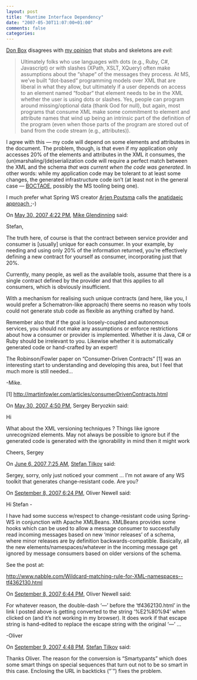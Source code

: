 ```yaml
---
layout: post
title: "Runtime Interface Dependency"
date: "2007-05-30T11:07:00+01:00"
comments: false
categories: 
---
```


<p><a href="http://pluralsight.com/blogs/dbox/archive/2007/05/29/47544.aspx">Don Box</a> disagrees with <a href="/blog/st/2007/05/28/does_rest_need_a_service_description_language.html#c82878">my opinion</a> that stubs and skeletons are <em>evil</em>:</p>

<blockquote>
<p>Ultimately folks who use languages with dots (e.g., Ruby, C#, Javascript) or with slashes (XPath, XSLT, XQuery) often make assumptions about the &#8220;shape&#8220; of the messages they process. At MS, we&#8217;ve built &#8220;dot-based&#8220; programming models over XML that are liberal in what they allow, but ultimately if a user depends on access to an element named &#8220;foobar&#8220; that element needs to be in the XML whether the user is using dots or slashes. Yes, people can program around missing/optional data (thank God for null), but again, most programs that consume XML make some commitment to element and attribute names that wind up being an intrinsic part of the definition of the program (even when those parts of the program are stored out of band from the code stream (e.g., attributes)). </p>
</blockquote>

<p>I agree with this &#8212; my code will depend on some elements and attributes in the document. The problem, though, is that even if my application only accesses 20% of the elements and attributes in the XML it consumes, the (un)marshaling/(de)serialization code will require a perfect match between the XML and the schema <em>that was current when the code was generated</em>. In other words: while my application code may be tolerant to at least some changes, the generated infrastructure code isn&#8217;t (at least not in the general case &#8212; <a href="http://www.urbandictionary.com/define.php?term=boctaoe">BOCTAOE</a>, possibly the MS tooling being one).</p>

<p>I much prefer what Spring WS creator <a href="http://blog.springframework.com/arjen/">Arjen Poutsma</a> calls the <a href="http://blog.springframework.com/arjen/archives/2007/03/27/ws-duck-typing/">anatidaeic approach </a> ;-)</p>

<section class="comments">



<div class="comment" id="comment-1334">
On <a href="#comment-1334" title="Permalink to this comment">May 30, 2007  4:22 PM</a>, <a href="http://www.dulciana.com" title="http://www.dulciana.com" rel="nofollow">Mike Glendinning</a>
said:
<p>Stefan,</p>

<p>The truth here, of course is that the contract between service provider and consumer is [usually] unique for each consumer. In your example, by needing and using only 20% of the information returned, you&#8217;re effectively defining a new contract for yourself as consumer, incorporating just that 20%.</p>

<p>Currently, many people, as well as the available tools, assume that there is a single contract defined by the provider and that this applies to all consumers, which is obviously insufficient.</p>

<p>With a mechanism for realising such unique contracts (and here, like you, I would prefer a Schematron-like approach) there seems no reason why tools could not generate stub code as flexible as anything crafted by hand.</p>

<p>Remember also that if the goal is loosely-coupled and autonomous services, you should not make any assumptions or enforce restrictions about how a consumer or provider is implemented. Whether it is Java, C# or Ruby should be irrelevant to you. Likewise whether it is automatically generated code or hand-crafted by an expert!</p>

<p>The Robinson/Fowler paper on &#8220;Consumer-Driven Contracts&#8221; [1] was an interesting start to understanding and developing this area, but I feel that much more is still needed&#8230;</p>

<p>-Mike.</p>

<p>[1] <a href="http://martinfowler.com/articles/consumerDrivenContracts.html" rel="nofollow" /><a href="http://martinfowler.com/articles/consumerDrivenContracts.html" rel="nofollow">http://martinfowler.com/articles/consumerDrivenContracts.html</a></p>


<div class="comment" id="comment-1335">
On <a href="#comment-1335" title="Permalink to this comment">May 30, 2007  4:50 PM</a>, Sergey Beryozkin
said:
<p>Hi</p>

<p>What about the XML versioning techniques ? Things like ignore unrecognized elements. May not always be possible to ignore but if the generated code is generated with the ignorability in mind then it might work</p>

<p>Cheers, Sergey</p>


<div class="comment" id="comment-1336">
On <a href="#comment-1336" title="Permalink to this comment">June  6, 2007  7:25 AM</a>, <a href="/en/staff/st/">Stefan Tilkov</a>
said:
<p>Sergey, sorry, only just noticed your comment &#8230; I&#8217;m not aware of any WS toolkit that generates change-resistant code. Are you?</p>


<div class="comment" id="comment-1337">
On <a href="#comment-1337" title="Permalink to this comment">September  8, 2007  6:24 PM</a>, Oliver Newell
said:
<p>Hi Stefan -</p>

<p>I have had some success w/respect to change-resistant code using Spring-WS in conjunction with Apache XMLBeans. XMLBeans provides some hooks which can be used to allow a message consumer to successfully read incoming messages based on new &#8216;minor releases&#8217; of a schema, where minor releases are by definition backwards-compatible. Basically, all the new elements/namespaces/whatever in the incoming message get ignored by message consumers based on older versions of the schema.</p>

<p>See the post at:</p>

<p><a href="http://www.nabble.com/Wildcard-matching-rule-for-XML-namespaces--tf4362130.html" rel="nofollow">http://www.nabble.com/Wildcard-matching-rule-for-XML-namespaces--tf4362130.html</a></p>


<div class="comment" id="comment-1338">
On <a href="#comment-1338" title="Permalink to this comment">September  8, 2007  6:44 PM</a>, Oliver Newell
said:
<p>For whatever reason, the double-dash &#8216;&#8212;&#8217; before the &#8216;tf4362130.html&#8217; in the link I posted above is getting converted to the string &#8216;%E2%80%94&#8217; when clicked on (and it&#8217;s not working in my browser). It does work if that escape string is hand-edited to replace the escape string with the original &#8216;&#8212;&#8217; &#8230;</p>

<p>-Oliver</p>


<div class="comment" id="comment-1339">
On <a href="#comment-1339" title="Permalink to this comment">September  9, 2007  4:48 PM</a>, <a href="/en/staff/st/">Stefan Tilkov</a>
said:
<p>Thanks Oliver. The reason for the conversion is &#8220;Smartypants&#8221; which does some smart things on special sequences that turn out not to be so smart in this case. Enclosing the URL in backticks (&#8220;`&#8221;) fixes the problem.</p>


</section>

